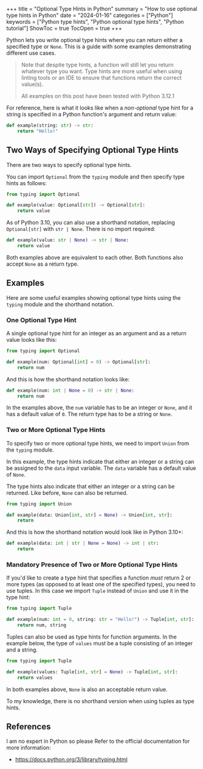 +++
title = "Optional Type Hints in Python"
summary = "How to use optional type hints in Python"
date = "2024-01-16"
categories = ["Python"]
keywords = ["Python type hints", "Python optional type hints", "Python tutorial"]
ShowToc = true
TocOpen = true
+++

Python lets you write optional type hints where you can return either a specified type or `None`. This is a guide with some examples demonstrating different use cases.

> Note that despite type hints, a function will still let you return whatever type you want. Type hints are more useful when using linting tools or an IDE to ensure that functions return the correct value(s).
>
> All examples on this post have been tested with Python 3.12.1

For reference, here is what it looks like when a *non-optional* type hint for a string is specified in a Python function's argument and return value:

```python
def example(string: str) -> str:
    return "Hello!"
```

## Two Ways of Specifying Optional Type Hints

There are two ways to specify optional type hints.

You can import `Optional` from the `typing` module and then specify type hints as follows:

```python
from typing import Optional

def example(value: Optional[str]) -> Optional[str]:
    return value
```

As of Python 3.10, you can also use a shorthand notation, replacing `Optional[str]` with `str | None`. There is no import required:

```python
def example(value: str | None) -> str | None:
    return value
```

Both examples above are equivalent to each other. Both functions also accept `None` as a return type.

## Examples

Here are some useful examples showing optional type hints using the `typing` module and the shorthand notation.

### One Optional Type Hint

A single optional type hint for an integer as an argument and as a return value looks like this:

```python
from typing import Optional

def example(num: Optional[int] = 0) -> Optional[str]:
    return num
```

And this is how the shorthand notation looks like:

```python
def example(num: int | None = 0) -> str | None:
    return num
```

In the examples above, the `num` variable has to be an integer or `None`, and it has a default value of `0`. The return type has to be a string or `None`.

### Two or More Optional Type Hints

To specify two or more optional type hints, we need to import `Union` from the `typing` module.

In this example, the type hints indicate that either an integer or a string can be assigned to the `data` input variable. The `data` variable has a default value of `None`.

The type hints also indicate that either an integer or a string can be returned. Like before, `None` can also be returned.

```python
from typing import Union

def example(data: Union[int, str] = None) -> Union[int, str]:
    return
```

And this is how the shorthand notation would look like in Python 3.10+:

```python
def example(data: int | str | None = None) -> int | str:
    return
```

### Mandatory Presence of Two or More Optional Type Hints

If you'd like to create a type hint that specifies a function *must* return 2 or more types (as opposed to at least one of the specified types), you need to use tuples. In this case we import `Tuple` instead of `Union` and use it in the type hint:

```python
from typing import Tuple

def example(num: int = 0, string: str = "Hello!") -> Tuple[int, str]:
    return num, string
```

Tuples can also be used as type hints for function arguments. In the example below, the type of `values` must be a tuple consisting of an integer and a string.

```python
from typing import Tuple

def example(values: Tuple[int, str] = None) -> Tuple[int, str]:
    return values
```

In both examples above, `None` is also an acceptable return value.

To my knowledge, there is no shorthand version when using tuples as type hints.

## References

I am no expert in Python so please Refer to the official documentation for more information:
- https://docs.python.org/3/library/typing.html
